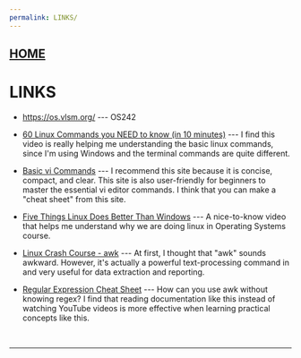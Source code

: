 ```yaml
---
permalink: LINKS/
---
```


## [HOME](../)
# LINKS

* <https://os.vlsm.org/> --- OS242

* [60 Linux Commands you NEED to know (in 10 minutes)](https://www.youtube.com/watch?v=gd7BXuUQ91w) --- I find this video is really helping me understanding the basic linux commands, since I'm using Windows and the terminal commands are quite different.

* [Basic vi Commands](https://www.cs.colostate.edu/helpdocs/vi.html) --- I recommend this site because it is concise, compact, and clear. This site is also user-friendly for beginners to master the essential vi editor commands. I think that you can make a "cheat sheet" from this site.  

* [Five Things Linux Does Better Than Windows](https://www.youtube.com/watch?v=R4OaB3kSiMI) --- A nice-to-know video that helps me understand why we are doing linux in Operating Systems course.

* [Linux Crash Course - awk](https://www.youtube.com/watch?v=oPEnvuj9QrI) --- At first, I thought that "awk" sounds awkward. However, it's actually a powerful text-processing command in and very useful for data extraction and reporting.

* [Regular Expression Cheat Sheet](https://docs.linuxfoundation.org/v2/security-service/manage-false-positives/regular-expressions-cheat-sheet) --- How can you use awk without knowing regex? I find that reading documentation like this instead of watching YouTube videos is more effective when learning practical concepts like this. 

<br>
<hr>

